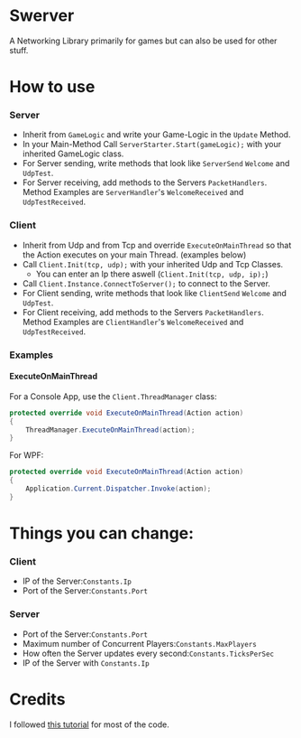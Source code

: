 # Swerver
A Networking Library primarily for games but can also be used for other stuff.

# How to use
### Server
* Inherit from `GameLogic` and write your Game-Logic in the `Update` Method.
* In your Main-Method Call `ServerStarter.Start(gameLogic);` with your inherited GameLogic class.
* For Server sending, write methods that look like `ServerSend` `Welcome` and `UdpTest`.
* For Server receiving, add methods to the Servers `PacketHandlers`. Method Examples are `ServerHandler`'s `WelcomeReceived` and `UdpTestReceived`.
### Client
* Inherit from Udp and from Tcp and override `ExecuteOnMainThread` so that the Action executes on your main Thread. (examples below)
* Call `Client.Init(tcp, udp);` with your inherited Udp and Tcp Classes.
    * You can enter an Ip there aswell (`Client.Init(tcp, udp, ip);`) 
* Call `Client.Instance.ConnectToServer();` to connect to the Server.
* For Client sending, write methods that look like `ClientSend` `Welcome` and `UdpTest`.
* For Client receiving, add methods to the Servers `PacketHandlers`. Method Examples are `ClientHandler`'s `WelcomeReceived` and `UdpTestReceived`.
### Examples
#### ExecuteOnMainThread
For a Console App, use the `Client.ThreadManager` class:
```c#
protected override void ExecuteOnMainThread(Action action)
{
    ThreadManager.ExecuteOnMainThread(action);
}
```
For WPF:
```c#
protected override void ExecuteOnMainThread(Action action)
{
    Application.Current.Dispatcher.Invoke(action);
}
```

# Things you can change:
### Client
* IP of the Server:`Constants.Ip`
* Port of the Server:`Constants.Port`
### Server
* Port of the Server:`Constants.Port`
* Maximum number of Concurrent Players:`Constants.MaxPlayers`
* How often the Server updates every second:`Constants.TicksPerSec`
* IP of the Server with `Constants.Ip`

# Credits
I followed [this tutorial](https://www.youtube.com/playlist?list=PLXkn83W0QkfnqsK8I0RAz5AbUxfg3bOQ5) for most of the code.
